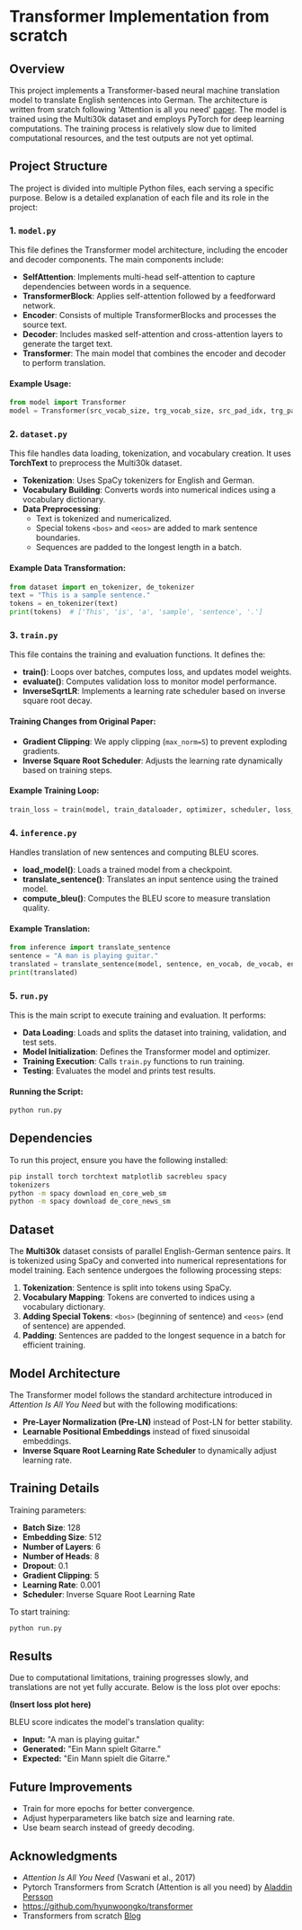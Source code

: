 # Transformer Implementation from scratch

## Overview
This project implements a Transformer-based neural machine translation model to translate English sentences into German. The architecture is written from sratch following 'Attention is all you need' [paper]([url](https://arxiv.org/abs/1706.03762)). The model is trained using the Multi30k dataset and employs PyTorch for deep learning computations. The training process is relatively slow due to limited computational resources, and the test outputs are not yet optimal.

## Project Structure
The project is divided into multiple Python files, each serving a specific purpose. Below is a detailed explanation of each file and its role in the project:

### 1. `model.py`
This file defines the Transformer model architecture, including the encoder and decoder components. The main components include:

- **SelfAttention**: Implements multi-head self-attention to capture dependencies between words in a sequence.
- **TransformerBlock**: Applies self-attention followed by a feedforward network.
- **Encoder**: Consists of multiple TransformerBlocks and processes the source text.
- **Decoder**: Includes masked self-attention and cross-attention layers to generate the target text.
- **Transformer**: The main model that combines the encoder and decoder to perform translation.

#### Example Usage:
```python
from model import Transformer
model = Transformer(src_vocab_size, trg_vocab_size, src_pad_idx, trg_pad_idx).to(device)
```

### 2. `dataset.py`
This file handles data loading, tokenization, and vocabulary creation. It uses **TorchText** to preprocess the Multi30k dataset.

- **Tokenization**: Uses SpaCy tokenizers for English and German.
- **Vocabulary Building**: Converts words into numerical indices using a vocabulary dictionary.
- **Data Preprocessing**:
  - Text is tokenized and numericalized.
  - Special tokens `<bos>` and `<eos>` are added to mark sentence boundaries.
  - Sequences are padded to the longest length in a batch.

#### Example Data Transformation:
```python
from dataset import en_tokenizer, de_tokenizer
text = "This is a sample sentence."
tokens = en_tokenizer(text)
print(tokens)  # ['This', 'is', 'a', 'sample', 'sentence', '.']
```

### 3. `train.py`
This file contains the training and evaluation functions. It defines the:

- **train()**: Loops over batches, computes loss, and updates model weights.
- **evaluate()**: Computes validation loss to monitor model performance.
- **InverseSqrtLR**: Implements a learning rate scheduler based on inverse square root decay.

#### Training Changes from Original Paper:
- **Gradient Clipping**: We apply clipping (`max_norm=5`) to prevent exploding gradients.
- **Inverse Square Root Scheduler**: Adjusts the learning rate dynamically based on training steps.

#### Example Training Loop:
```python
train_loss = train(model, train_dataloader, optimizer, scheduler, loss_fn, device, clip)
```

### 4. `inference.py`
Handles translation of new sentences and computing BLEU scores.

- **load_model()**: Loads a trained model from a checkpoint.
- **translate_sentence()**: Translates an input sentence using the trained model.
- **compute_bleu()**: Computes the BLEU score to measure translation quality.

#### Example Translation:
```python
from inference import translate_sentence
sentence = "A man is playing guitar."
translated = translate_sentence(model, sentence, en_vocab, de_vocab, en_tokenizer, device)
print(translated)
```

### 5. `run.py`
This is the main script to execute training and evaluation. It performs:

- **Data Loading**: Loads and splits the dataset into training, validation, and test sets.
- **Model Initialization**: Defines the Transformer model and optimizer.
- **Training Execution**: Calls `train.py` functions to run training.
- **Testing**: Evaluates the model and prints test results.

#### Running the Script:
```bash
python run.py
```

## Dependencies
To run this project, ensure you have the following installed:
```bash
pip install torch torchtext matplotlib sacrebleu spacy
tokenizers
python -m spacy download en_core_web_sm
python -m spacy download de_core_news_sm
```

## Dataset
The **Multi30k** dataset consists of parallel English-German sentence pairs. It is tokenized using SpaCy and converted into numerical representations for model training. Each sentence undergoes the following processing steps:

1. **Tokenization**: Sentence is split into tokens using SpaCy.
2. **Vocabulary Mapping**: Tokens are converted to indices using a vocabulary dictionary.
3. **Adding Special Tokens**: `<bos>` (beginning of sentence) and `<eos>` (end of sentence) are appended.
4. **Padding**: Sentences are padded to the longest sequence in a batch for efficient training.

## Model Architecture
The Transformer model follows the standard architecture introduced in *Attention Is All You Need* but with the following modifications:
- **Pre-Layer Normalization (Pre-LN)** instead of Post-LN for better stability.
- **Learnable Positional Embeddings** instead of fixed sinusoidal embeddings.
- **Inverse Square Root Learning Rate Scheduler** to dynamically adjust learning rate.

## Training Details
Training parameters:
- **Batch Size**: 128
- **Embedding Size**: 512
- **Number of Layers**: 6
- **Number of Heads**: 8
- **Dropout**: 0.1
- **Gradient Clipping**: 5
- **Learning Rate**: 0.001
- **Scheduler**: Inverse Square Root Learning Rate

To start training:
```bash
python run.py
```

## Results
Due to computational limitations, training progresses slowly, and translations are not yet fully accurate. Below is the loss plot over epochs:

**(Insert loss plot here)**

BLEU score indicates the model's translation quality:
- **Input:** "A man is playing guitar."
- **Generated:** "Ein Mann spielt Gitarre."
- **Expected:** "Ein Mann spielt die Gitarre."

## Future Improvements
- Train for more epochs for better convergence.
- Adjust hyperparameters like batch size and learning rate.
- Use beam search instead of greedy decoding.

## Acknowledgments
- *Attention Is All You Need* (Vaswani et al., 2017)
- Pytorch Transformers from Scratch (Attention is all you need) by [Aladdin Persson]([url](https://www.youtube.com/watch?v=U0s0f995w14))
- https://github.com/hyunwoongko/transformer
- Transformers from scratch [Blog](https://peterbloem.nl/blog/transformers)

